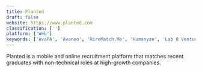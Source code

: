 ```yaml
---
title: Planted
draft: false 
website: https://www.planted.com
classification: ['']
platform: ['Web']
keywords: ['AvaPA', 'Avanoo', 'HireMatch.Me', 'Humanyze', 'Lab 8 Ventures', 'OneSource Virtual', 'PowerToFly', 'SpringRole', 'Techloop.io', 'Zrecruiter', 'itec Group']
---
```

Planted is a mobile and online recruitment platform that matches recent graduates with non-technical roles at high-growth companies.